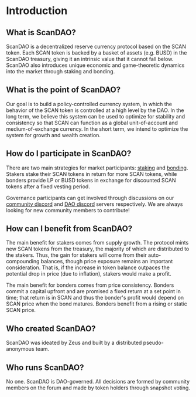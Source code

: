 # Introduction

## What is ScanDAO?

ScanDAO is a decentralized reserve currency protocol based on the SCAN token. Each SCAN token is backed by a basket of assets \(e.g. BUSD\) in the ScanDAO treasury, giving it an intrinsic value that it cannot fall below. ScanDAO also introduces unique economic and game-theoretic dynamics into the market through staking and bonding.

## What is the point of ScanDAO?

Our goal is to build a policy-controlled currency system, in which the behavior of the SCAN token is controlled at a high level by the DAO. In the long term, we believe this system can be used to optimize for stability and consistency so that SCAN can function as a global unit-of-account and medium-of-exchange currency. In the short term, we intend to optimize the system for growth and wealth creation.

## How do I participate in ScanDAO?

There are two main strategies for market participants: [staking](basics/staking.md) and [bonding](basics/bonding.md). Stakers stake their SCAN tokens in return for more SCAN tokens, while bonders provide LP or BUSD tokens in exchange for discounted SCAN tokens after a fixed vesting period.

Governance participants can get involved through discussions on our [community discord](https://discord.com/invite/scandao) and [DAO discord](https://discord.gg/ythKKHq634) servers respectively. We are always looking for new community members to contribute!

## How can I benefit from ScanDAO?

The main benefit for stakers comes from supply growth. The protocol mints new SCAN tokens from the treasury, the majority of which are distributed to the stakers. Thus, the gain for stakers will come from their auto-compounding balances, though price exposure remains an important consideration. That is, if the increase in token balance outpaces the potential drop in price \(due to inflation\), stakers would make a profit.

The main benefit for bonders comes from price consistency. Bonders commit a capital upfront and are promised a fixed return at a set point in time; that return is in SCAN and thus the bonder's profit would depend on SCAN price when the bond matures. Bonders benefit from a rising or static SCAN price.

## Who created ScanDAO?

ScanDAO was ideated by Zeus and built by a distributed pseudo-anonymous team.

## Who runs ScanDAO?

No one. ScanDAO is DAO-governed. All decisions are formed by community members on the forum and made by token holders through snapshot voting.

